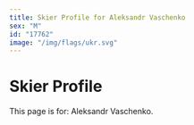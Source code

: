 ```yaml
---
title: Skier Profile for Aleksandr Vaschenko
sex: "M"
id: "17762"
image: "/img/flags/ukr.svg" 
---
```


# Skier Profile

This page is for: Aleksandr Vaschenko.
    